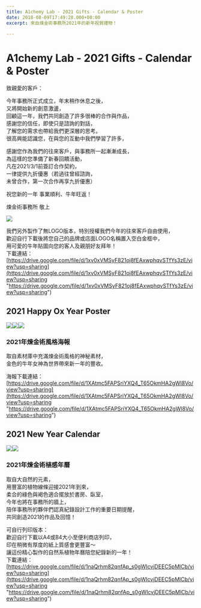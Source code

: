 ```yaml
---
title: A1chemy Lab - 2021 Gifts - Calendar & Poster
date: 2018-08-09T17:49:28.000+00:00
excerpt: 來自煉金術事務所2021年的新年祝賀禮物！

---
```

# A1chemy Lab - 2021 Gifts - Calendar & Poster

致親愛的客戶：

今年事務所正式成立，年末稍作休息之後，  
又將開始新的創意激盪，  
回顧這一年，我們共同創造了許多很棒的合作與作品，  
感謝您的信任，即使只是諮詢的對話，  
了解您的需求也帶給我們更深層的思考。  
很高興能認識您，在與您的互動中我們學習了許多，

感謝您作為我們的往來客戶，與事務所一起漸漸成長，  
為這樣的您準備了新春回饋活動，  
凡在2021/3/1前簽訂合作契約，  
一律提供九折優惠（若過往曾經諮詢，  
未曾合作，第一次合作再享九折優惠）

祝您新的一年  事業順利、牛年旺返！

煉金術事務所    敬上

![](/upload/04.png)

我們另外製作了無LOGO版本，特別授權我們今年的往來客戶自由使用，  
歡迎自行下載後將您自己的品牌或店面LOGO名稱置入空白金框中，  
用可愛的牛年貼圖向您的客人及親朋好友拜年！  
下載連結：[https://drive.google.com/file/d/1xv0xVMSyF821oj8fEAxwphqvSTfYs3zE/view?usp=sharing](https://drive.google.com/file/d/1xv0xVMSyF821oj8fEAxwphqvSTfYs3zE/view?usp=sharing "https://drive.google.com/file/d/1xv0xVMSyF821oj8fEAxwphqvSTfYs3zE/view?usp=sharing")

## 2021 Happy Ox Year Poster

![](/upload/113.jpg)![](/upload/42.jpg)![](/upload/11.jpg)

### 2021年煉金術風格海報

取自素材庫中充滿煉金術風格的神秘素材，  
金色的牛年女神為世界帶來新一年的豐收。  
  
海報下載連結：[https://drive.google.com/file/d/1XAtmc5FAPSriYXQ4_T65OkmHA2gWl8Vo/view?usp=sharing](https://drive.google.com/file/d/1XAtmc5FAPSriYXQ4_T65OkmHA2gWl8Vo/view?usp=sharing "https://drive.google.com/file/d/1XAtmc5FAPSriYXQ4_T65OkmHA2gWl8Vo/view?usp=sharing")

## 2021 New Year Calendar

![](/upload/974.jpg)![](/upload/a4_-1.png)

### 2021年煉金術植感年曆

取自大自然的元素，  
用豐富的植物線條迎接2021年到來，  
柔合的綠色與褐色適合擺放於書房、臥室，  
今年也將在事務所的牆上，  
陪伴事務所的夥伴們認真紀錄設計工作的重要日期提醒，  
共同創造2021的作品及回憶！  
  
可自行列印版本：  
歡迎自行下載以A4或B4大小至便利商店列印，  
印在稍微有厚度的紙上質感會更豐富～  
讓這份精心製作的自然系植物年曆陪您紀錄新的一年！  
下載連結：[https://drive.google.com/file/d/1naQrhm82qnfAp_s0gWIcvjDEEC5pMlCb/view?usp=sharing](https://drive.google.com/file/d/1naQrhm82qnfAp_s0gWIcvjDEEC5pMlCb/view?usp=sharing "https://drive.google.com/file/d/1naQrhm82qnfAp_s0gWIcvjDEEC5pMlCb/view?usp=sharing")